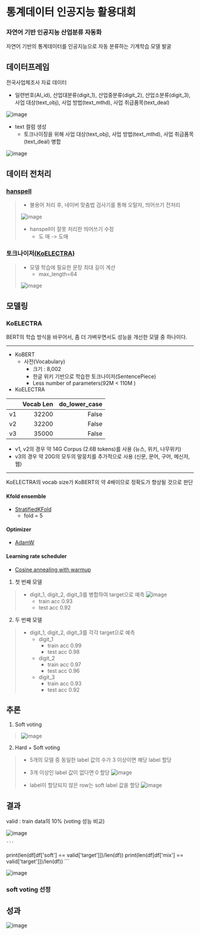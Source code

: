 # 통계데이터 인공지능 활용대회
### 자연어 기반 인공지능 산업분류 자동화
자연어 기반의 통계데이터를 인공지능으로 자동 분류하는 기계학습 모델 발굴

## 데이터프레임
전국사업체조사 자료 데이터
- 일련번호(AI_id), 산업대분류(digit_1), 산업중분류(digit_2), 산업소분류(digit_3), 사업 대상(text_obj), 사업 방법(text_mthd), 사업 취급품목(text_deal)

![image](https://github.com/teamgaon/SANUP/blob/main/pic/KakaoTalk_20220413_134348181.png)

- text 컬럼 생성
  - 토크나이징을 위해 사업 대상(text_obj), 사업 방법(text_mthd), 사업 취급품목(text_deal) 병합
  
![image](https://github.com/teamgaon/SANUP/blob/main/pic/6.png)

## 데이터 전처리
### [hanspell](https://github.com/ssut/py-hanspell)
> - 불용어 처리 후, 네이버 맞춤법 검사기를 통해 오탈자, 띄어쓰기 전처리
>
> ![image](https://github.com/teamgaon/SANUP/blob/main/pic/%EB%B0%94%EA%BE%BC%20%EA%B2%83.png)
>
> - hanspell이 잘못 처리한 띄어쓰기 수정  
>   - 도 매 -> 도매
 
### 토크나이저[(KoELECTRA)](https://github.com/monologg/KoELECTRA)
> - 모델 학습에 필요한 문장 최대 길이 계산  
>   - max_length=64
> 
> ![image](https://github.com/teamgaon/SANUP/blob/main/pic/KakaoTalk_20220413_134348181.png)

## 모델링
### KoELECTRA
BERT의 학습 방식을 바꾸어서, 좀 더 가벼우면서도 성능을 개선한 모델 중 하나이다.
***
- KoBERT
  - 사전(Vocabulary)
    - 크기 : 8,002
    - 한글 위키 기반으로 학습한 토크나이저(SentencePiece)
    - Less number of parameters(92M < 110M )
- KoELECTRA  

|     | Vocab Len | do_lower_case |
| --- | --------: | ------------: |
| v1  |     32200 |         False |
| v2  |     32200 |         False |
| v3  |     35000 |         False |

  - v1, v2의 경우 약 14G Corpus (2.6B tokens)를 사용 (뉴스, 위키, 나무위키)
  - v3의 경우 약 20G의 모두의 말뭉치를 추가적으로 사용 (신문, 문어, 구어, 메신저, 웹)
***
KoELECTRA의 vocab size가 KoBERT의 약 4배이므로 정확도가 향상될 것으로 판단

#### Kfold ensemble
- [StratifiedKFold](https://scikit-learn.org/stable/modules/generated/sklearn.model_selection.StratifiedKFold.html)
  - fold = 5
#### Optimizer
- [AdamW](https://pytorch.org/docs/stable/generated/torch.optim.AdamW.html)
#### Learning rate scheduler
- [Cosine annealing with warmup](https://huggingface.co/docs/transformers/main_classes/optimizer_schedules#transformers.get_cosine_with_hard_restarts_schedule_with_warmup)

1. 첫 번째 모델
> - digit_1, digit_2, digit_3를 병합하여 target으로 예측
> ![image](https://github.com/teamgaon/SANUP/blob/main/pic/7.png)
>   - train acc 0.93
>   - test acc 0.92

2. 두 번째 모델
> - digit_1, digit_2, digit_3를 각각 target으로 예측
>   - digit_1
>     - train acc 0.99
>     - test acc 0.98
>   - digit_2
>     - train acc 0.97
>     - test acc 0.96
>   - digit_3
>     - train acc 0.93
>     - test acc 0.92

## 추론
1. Soft voting
> ![image](https://github.com/teamgaon/SANUP/blob/main/pic/11.png)

2. Hard + Soft voting
> - 5개의 모델 중 동일한 label 값의 수가 3 이상이면 해당 label 할당
> - 3개 이상인 label 값이 없다면 0 할당
> ![image](https://github.com/teamgaon/SANUP/blob/main/pic/9.png)
>
> - label이 할당되지 않은 row는 soft label 값을 할당
> ![image](https://github.com/teamgaon/SANUP/blob/main/pic/12.png)

## 결과
valid : train data의 10% (voting 성능 비교)

![image](https://github.com/teamgaon/SANUP/blob/main/pic/13.png)  

    ```
  print(len(df[df['soft'] == valid['target']])/len(df))
  print(len(df[df['mix'] == valid['target']])/len(df))
    ```
    
![image](https://github.com/teamgaon/SANUP/blob/main/pic/14.png)

### soft voting 선정

## 성과
![image](https://github.com/teamgaon/SANUP/blob/main/pic/15.jpg)
